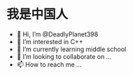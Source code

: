 # 我是中国人
- 👋 Hi, I’m @DeadlyPlanet398
- 👀 I’m interested in C++
- 🌱 I’m currently learning middle school
- 💞️ I’m looking to collaborate on ...
- 📫 How to reach me ...

<!---
DeadlyPlanet398/DeadlyPlanet398 is a ✨ special ✨ repository because its `README.md` (this file) appears on your GitHub profile.
You can click the Preview link to take a look at your changes.
--->
